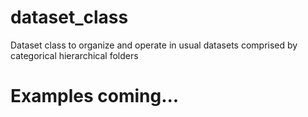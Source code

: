 # dataset_class
Dataset class to organize and operate in usual datasets comprised by categorical hierarchical folders

# Examples coming...
